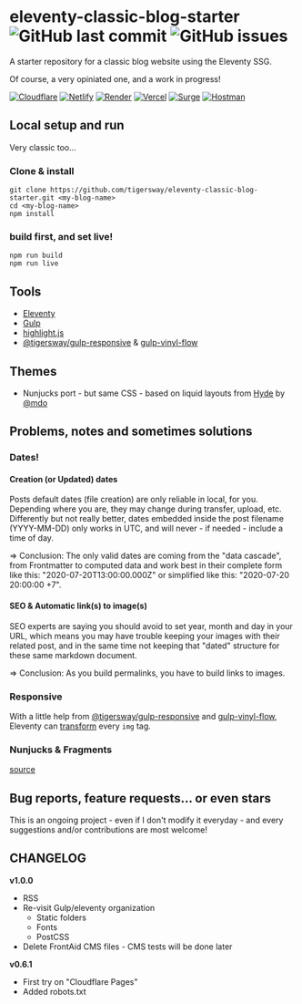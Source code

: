 # eleventy-classic-blog-starter  ![GitHub last commit](https://img.shields.io/github/last-commit/tigersway/eleventy-classic-blog-starter?style=flat-square) ![GitHub issues](https://img.shields.io/github/issues/tigersway/eleventy-classic-blog-starter?style=flat-square)

A starter repository for a classic blog website using the Eleventy SSG.

Of course, a very opiniated one, and a work in progress!

[![Cloudflare](https://img.shields.io/badge/Cloudflare_Pages--none?style=social&logo=cloudflare)](https://eleventy-classic-blog-starter.pages.dev/)
[![Netlify](https://img.shields.io/badge/Netlify--none?style=social&logo=netlify)](https://eleventy-classic-blog-starter.netlify.app/)
[![Render](https://img.shields.io/badge/Render--none?style=social&logo=eleventy&logoColor=46e3b7)](https://eleventy-classic-blog-starter.onrender.com/)
[![Vercel](https://img.shields.io/badge/Vercel--none?style=social&logo=vercel)](https://eleventy-classic-blog-starter.vercel.app/)
[![Surge](https://img.shields.io/badge/Surge--none?style=social&logo=eleventy&logoColor=def1e7)](https://eleventy-classic-blog-starter.surge.sh/)
[![Hostman](https://img.shields.io/badge/Hostman--0959cd?style=social&logo=eleventy&logoColor=#0e103b)](https://eleventy-classic-blog-starter.hostman.site/)


## Local setup and run
Very classic too...
### Clone & install
```
git clone https://github.com/tigersway/eleventy-classic-blog-starter.git <my-blog-name>
cd <my-blog-name>
npm install
```
### build first, and set live!
```
npm run build
npm run live
```

## Tools

- [Eleventy](https://www.11ty.dev/)
- [Gulp](https://gulpjs.com/)
- [highlight.js](https://highlightjs.org/)
- [@tigersway/gulp-responsive](https://github.com/TigersWay/gulp-responsive) & [gulp-vinyl-flow](https://github.com/TigersWay/gulp-vinyl-flow)

## Themes

- Nunjucks port - but same CSS - based on liquid layouts from [Hyde](https://hyde.getpoole.com/) by [@mdo](https://twitter.com/mdo)

## Problems, notes and sometimes solutions

### Dates!

#### Creation (or Updated) dates

Posts default dates (file creation) are only reliable in local, for you. Depending where you are, they may change during transfer, upload, etc.
Differently but not really better, dates embedded inside the post filename (YYYY-MM-DD) only works in UTC, and will never - if needed - include a time of day.

=> Conclusion: The only valid dates are coming from the "data cascade", from Frontmatter to computed data and work best in their complete form like this: "2020-07-20T13:00:00.000Z" or simplified like this: "2020-07-20 20:00:00 +7".

#### SEO & Automatic link(s) to image(s)

SEO experts are saying you should avoid to set year, month and day in your URL, which means you may have trouble keeping your images with their related post, and in the same time not keeping that "dated" structure for these same markdown document.

=> Conclusion: As you build permalinks, you have to build links to images.

### Responsive

With a little help from [@tigersway/gulp-responsive](https://github.com/TigersWay/gulp-responsive) and [gulp-vinyl-flow](https://github.com/TigersWay/gulp-vinyl-flow), Eleventy can [transform](.eleventy.js#L76-L88) every `img` tag.

### Nunjucks & Fragments

[source](.eleventy.js#L42-L49)

## Bug reports, feature requests... or even stars
This is an ongoing project - even if I don't modify it everyday - and every suggestions and/or contributions are most welcome!

## CHANGELOG

**v1.0.0**
  - RSS
  - Re-visit Gulp/eleventy organization
    - Static folders
    - Fonts
    - PostCSS
  - Delete FrontAid CMS files - CMS tests will be done later

**v0.6.1**
  - First try on "Cloudflare Pages"
  - Added robots.txt
